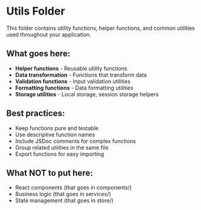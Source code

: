 # Utils Folder

This folder contains utility functions, helper functions, and common utilities used throughout your application.

## What goes here:
- **Helper functions** - Reusable utility functions
- **Data transformation** - Functions that transform data
- **Validation functions** - Input validation utilities
- **Formatting functions** - Data formatting utilities
- **Storage utilities** - Local storage, session storage helpers

## Best practices:
- Keep functions pure and testable
- Use descriptive function names
- Include JSDoc comments for complex functions
- Group related utilities in the same file
- Export functions for easy importing

## What NOT to put here:
- React components (that goes in components/)
- Business logic (that goes in services/)
- State management (that goes in store/)
